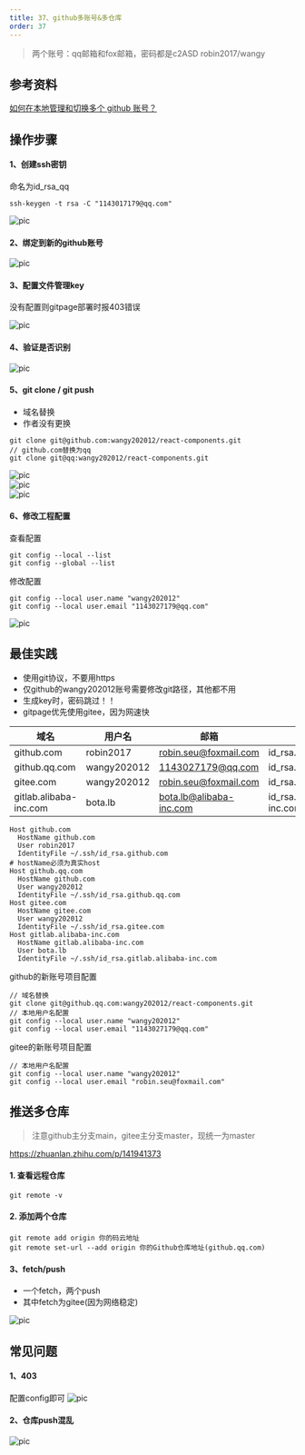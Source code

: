 ```yaml
---
title: 37、github多账号&多仓库
order: 37
---
```

> 两个账号：qq邮箱和fox邮箱，密码都是c2ASD
robin2017/wangy
## 参考资料
[如何在本地管理和切换多个 github 账号？](https://juejin.cn/post/6844903831000596488)   

## 操作步骤
#### 1、创建ssh密钥
命名为id_rsa_qq
```
ssh-keygen -t rsa -C "1143017179@qq.com"
```
![pic](https://robin2017.github.io/frontend-notes/images/rsa.png)

#### 2、绑定到新的github账号
![pic](https://robin2017.github.io/frontend-notes/images/ssh.png)

#### 3、配置文件管理key
没有配置则gitpage部署时报403错误  

![pic](https://robin2017.github.io/frontend-notes/images/sshconfig.png)

#### 4、验证是否识别
![pic](https://robin2017.github.io/frontend-notes/images/sshsuccess.png)

#### 5、git clone / git push
+ 域名替换
+ 作者没有更换
```
git clone git@github.com:wangy202012/react-components.git
// github.com替换为qq
git clone git@qq:wangy202012/react-components.git

```

![pic](https://robin2017.github.io/frontend-notes/images/gitclone.png)  
![pic](https://robin2017.github.io/frontend-notes/images/gitpush.png)  
![pic](https://robin2017.github.io/frontend-notes/images/author.png)  


#### 6、修改工程配置
查看配置
```
git config --local --list      
git config --global --list
```

修改配置

```
git config --local user.name "wangy202012"      
git config --local user.email "1143027179@qq.com"
```

![pic](https://robin2017.github.io/frontend-notes/images/config.png)


## 最佳实践
+ 使用git协议，不要用https
+ 仅github的wangy202012账号需要修改git路径，其他都不用
+ 生成key时，密码跳过！！
+ gitpage优先使用gitee，因为网速快



域名 | 用户名  | 邮箱|rsa文件
-|-|-|-
github.com | robin2017 |  robin.seu@foxmail.com|id_rsa.github.com.pub	|
github.qq.com | wangy202012 |  1143027179@qq.com|id_rsa.github.qq.com.pub|
gitee.com|wangy202012 | robin.seu@foxmail.com|id_rsa.gitee.com|
gitlab.alibaba-inc.com | bota.lb |  bota.lb@alibaba-inc.com|id_rsa.gitlab.alibaba-inc.com.pub|


```
Host github.com
  HostName github.com
  User robin2017
  IdentityFile ~/.ssh/id_rsa.github.com
# hostName必须为真实host
Host github.qq.com
  HostName github.com
  User wangy202012
  IdentityFile ~/.ssh/id_rsa.github.qq.com
Host gitee.com
  HostName gitee.com
  User wangy202012
  IdentityFile ~/.ssh/id_rsa.gitee.com
Host gitlab.alibaba-inc.com
  HostName gitlab.alibaba-inc.com
  User bota.lb
  IdentityFile ~/.ssh/id_rsa.gitlab.alibaba-inc.com
```

github的新账号项目配置
```
// 域名替换
git clone git@github.qq.com:wangy202012/react-components.git
// 本地用户名配置
git config --local user.name "wangy202012"      
git config --local user.email "1143027179@qq.com"
```
gitee的新账号项目配置
```
// 本地用户名配置
git config --local user.name "wangy202012"      
git config --local user.email "robin.seu@foxmail.com"
```
## 推送多仓库
> 注意github主分支main，gitee主分支master，现统一为master
> 
https://zhuanlan.zhihu.com/p/141941373
#### 1. 查看远程仓库
`git remote -v`

#### 2. 添加两个仓库
```
git remote add origin 你的码云地址
git remote set-url --add origin 你的Github仓库地址(github.qq.com)
```
#### 3、fetch/push
+ 一个fetch，两个push
+ 其中fetch为gitee(因为网络稳定)

![pic](https://robin2017.github.io/frontend-notes/images/git.jpg)
## 常见问题
#### 1、403
配置config即可
![pic](https://robin2017.github.io/frontend-notes/images/ssherror.png)

#### 2、仓库push混乱
![pic](https://robin2017.github.io/frontend-notes/images/err.png)